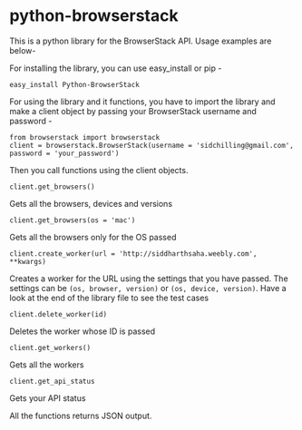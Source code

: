python-browserstack
===================

This is a python library for the BrowserStack API. Usage examples are below-

For installing the library, you can use easy_install or pip -

`easy_install Python-BrowserStack`

For using the library and it functions, you have to import the library and make a client object by passing your
BrowserStack username and password - 

```
from browserstack import browserstack
client = browserstack.BrowserStack(username = 'sidchilling@gmail.com', password = 'your_password')
```

Then you call functions using the client objects.

```
client.get_browsers()
```
Gets all the browsers, devices and versions

```
client.get_browsers(os = 'mac')
```
Gets all the browsers only for the OS passed
```
client.create_worker(url = 'http://siddharthsaha.weebly.com', **kwargs)
```
Creates a worker for the URL using the
settings that you have passed. The settings can be `(os, browser, version)` or `(os, device, version)`. Have a look
at the end of the library file to see the test cases
```
client.delete_worker(id)
```
Deletes the worker whose ID is passed
```
client.get_workers()
```
Gets all the workers
```
client.get_api_status
```
Gets your API status

All the functions returns JSON output.
